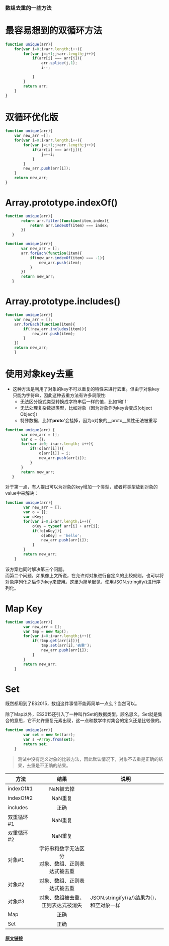 ### 数组去重的一些方法

 # 最容易想到的双循环方法
``` javascript
function unique(arr){
    for(var i=0;i<arr.length;i++){
        for(var j=i+1;j<arr.length;j++){
            if(arr[i] === arr[j]){
                arr.splice(j,1);
                i--;

            }
        }
        return arr;
    }
}
```
 # 双循环优化版
```javaScript
function unique(arr){
    var new_arr =[];
    for(var i=0;i<arr.length;i++){
        for(var j=i+1;j<arr.length;j++){
            if(arr[i] === arr[j]){
                j=++i;
            }
        }
        new_arr.push(arr[i]);
    }
    return new_arr;
}
```

 # Array.prototype.indexOf()
 ```javaScript
function unique(arr){
        return arr.filter(function(item,index){
            return arr.indexOf(item) === index;
        })
    }

function unique(arr){
        var new_arr = [];
        arr.forEach(function(item){
            if(new_arr.indexOf(item) === -1){
                new_arr.push(item);
            }
        })
        return new_arr;
    }
```

 # Array.prototype.includes()
```javaScript
function unique(arr){
    var new_arr = [];
    arr.forEach(function(item){
        if(!new_arr.includes(item)){
            new_arr.push(item);
        }
    })
    return new_arr;
    }
```

 # 使用对象key去重
* 这种方法是利用了对象的key不可以重复的特性来进行去重。但由于对象key只能为字符串，因此这种去重方法有许多局限性:
    - 无法区分隐式类型转换成字符串后一样的值，比如1和'1'
    * 无法处理复杂数据类型，比如对象（因为对象作为key会变成[object Object]）
    + 特殊数据，比如'__proto__'会挂掉，因为o对象的__proto__属性无法被重写
 ```javaScript
function unique(arr) {
        var new_arr = [];
        var o = {};
        for(var i=0; i<arr.length; i++){
            if(!o[arr[i]]){
                o[arr[i]] = i;
                new_arr.push(arr[i]);
            }
        }
        return new_arr;
    }
  ```

对于第一点，有人提出可以为对象的key增加一个类型，或者将类型放到对象的value中来解决：
```javaScript
function unique(arr){
        var new_arr = [];
        var o = {};
        var oKey;
        for(var i=0;i<arr.length;i++){
            oKey = typeof arr[i] + arr[i];
            if(!o[oKey]){
                o[oKey] = 'hello';
                new_arr.push(arr[i]);
            }
        }
        return new_arr;
    }
   ```
   该方案也同时解决第三个问题。<br>
   而第二个问题，如果像上文所说，在允许对对象进行自定义的比较规则，也可以将对象序列化之后作为key来使用。这里为简单起见，使用JSON.stringify()进行序列化。

 # Map Key
```javaScript
function unique(arr){
        var new_arr = [];
        var tmp = new Map();
        for(var i=0;i<arr.length;i++){
            if(!tmp.get(arr[i])){
                tmp.set(arr[i],'去重');
                new_arr.push(arr[i]);
            }
        }
        return new_arr;
    }
```

 # Set

 既然都用到了ES2015，数组这件事情不能再简单一点么？当然可以。

 除了Map以外，ES2015还引入了一种叫作Set的数据类型。顾名思义，Set就是集合的意思，它不允许重复元素出现，这一点和数学中对集合的定义还是比较像的。
```javaScript
function unique(arr){
        var set = new Set(arr);
        var s =Array.from(set);
        return set;
    }
```

> 测试中没有定义对象的比较方法，因此默认情况下，对象不去重是正确的结果，去重是不正确的结果。

|方法     |结果         |说明         |
|  -----  |   :-----:    |  ---------  |
|indexOf#1|    NaN被去掉|              |
|indexOf#2|NaN重复     |              |
|includes|正确        |               |
|双重循环#1|NaN重复   |               |
|双重循环#2|NaN重复   |               |
|对象#1   |字符串和数字无法区分<br>对象、数组、正则表达式被去重|     |
|对象#2   |对象、数组、正则表达式被去重|    |
|对象#3   |对象、数组被去重，正则表达式被消失|JSON.stringify(/a/)结果为{}，和空对象一样|
|Map    |   正确|     |
|Set    |正确   |     |

#### [原文链接](http://www.jianshu.com/p/250e36bb5690)
